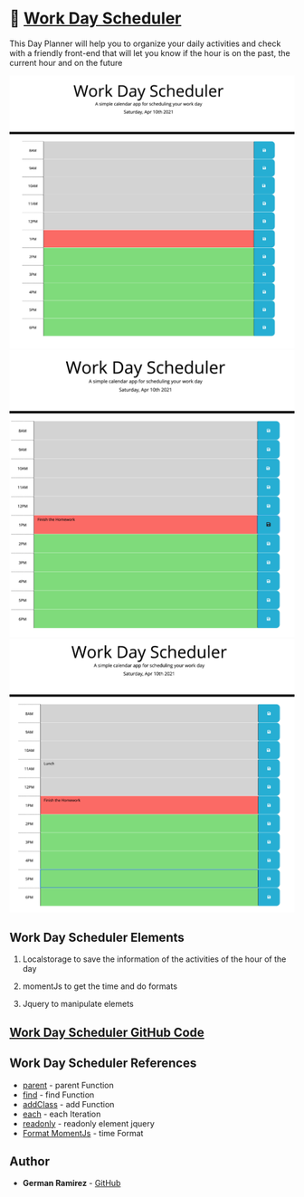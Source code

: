 # 📅 [Work Day Scheduler](https://izaack89.github.io/day-planner/)

This Day Planner will help you to organize your daily activities and check with a friendly front-end that will let you know if the hour is on the past, the current hour and on the future

![Main View](./assets/readmeFiles/dayPlanner-mainView.png)
![View](./assets/readmeFiles/dayPlanner-view2.png)
![Information Storage](./assets/readmeFiles/dayPlanner-view3.png)

## Work Day Scheduler Elements

1. Localstorage to save the information of the activities of the hour of the day

2. momentJs to get the time and do formats

3. Jquery to manipulate elemets

## [Work Day Scheduler GitHub Code](https://github.com/izaack89/code-base)

## Work Day Scheduler References

- [parent](https://api.jquery.com/parent/) - parent Function
- [find](https://api.jquery.com/find/) - find Function
- [addClass](https://api.jquery.com/addClass/) - add Function
- [each](https://api.jquery.com/jquery.each/) - each Iteration
- [readonly](https://stackoverflow.com/questions/3297923/make-textarea-readonly-with-jquery) - readonly element jquery
- [Format MomentJs](https://momentjs.com/docs/#/displaying/format/) - time Format

## Author

- **German Ramirez** - [GitHub](https://github.com/izaack89/)
